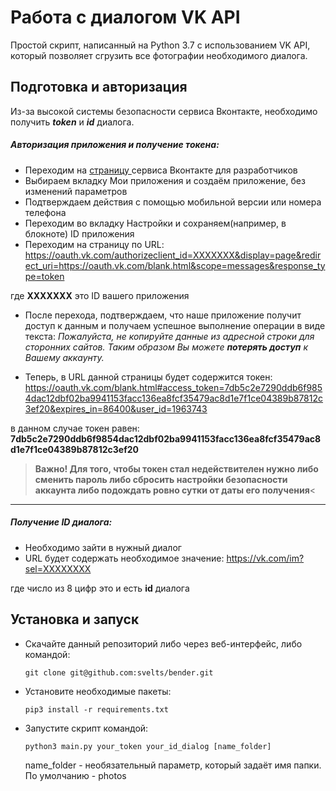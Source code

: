 # Работа с диалогом VK API
Простой скрипт, написанный на Python 3.7 с использованием VK API, который позволяет сгрузить все фотографии необходимого диалога.
## Подготовка и авторизация
Из-за высокой системы безопасности сервиса Вконтакте,  необходимо получить ***token*** и ***id*** диалога.

##### Авторизация приложения и получение токена:


- Переходим на [страницу ](https://vk.com/dev "Вконтакте для разработчиков") сервиса Вконтакте для разработчиков
- Выбираем вкладку Мои приложения и создаём приложение, без изменений параметров
- Подтверждаем действия с помощью мобильной версии или номера телефона
- Переходим во вкладку Настройки и сохраняем(например, в блокноте) ID приложения
- Переходим на страницу по URL: <https://oauth.vk.com/authorizeclient_id=ХХХХХХХ&display=page&redirect_uri=https://oauth.vk.com/blank.html&scope=messages&response_type=token>

где **ХХХХХХХ** это ID вашего приложения

- После перехода, подтверждаем, что наше приложение получит доступ к данным и получаем успешное выполнение операции в виде текста:
 *Пожалуйста, не копируйте данные из адресной строки для сторонних сайтов. Таким образом Вы можете **потерять доступ** к Вашему аккаунту.*

- Теперь, в URL данной страницы будет содержится токен:  <https://oauth.vk.com/blank.html#access_token=7db5c2e7290ddb6f9854dac12dbf02ba9941153facc136ea8fcf35479ac8d1e7f1ce04389b87812c3ef20&expires_in=86400&user_id=1963743>

в данном случае токен равен: **7db5c2e7290ddb6f9854dac12dbf02ba9941153facc136ea8fcf35479ac8d1e7f1ce04389b87812c3ef20**



>**Важно! Для того, чтобы токен стал недействителен нужно либо сменить пароль либо сбросить настройки безопасности аккаунта либо подождать ровно сутки от даты его получения**<
---

##### Получение ID диалога:


- Необходимо зайти в нужный диалог
- URL будет содержать необходимое значение:
<https://vk.com/im?sel=ХХХХХХХХ>

где число из 8 цифр это и есть **id** диалога



## Установка и запуск

- Скачайте данный репозиторий либо через веб-интерфейс, либо командой:
    ```
    git clone git@github.com:svelts/bender.git
    ```
- Установите необходимые пакеты:
    ```
    pip3 install -r requirements.txt
    ```
- Запустите скрипт командой:
    ```
    python3 main.py your_token your_id_dialog [name_folder]
    ```
    name_folder - необязательный параметр, который задаёт имя папки. По умолчанию - photos
